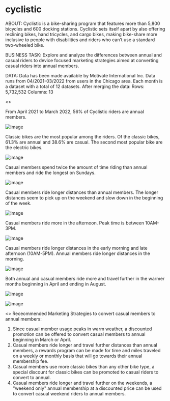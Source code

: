 # cyclistic
ABOUT: Cyclistic is a bike-sharing program that features more than 5,800 bicycles and 600 docking stations. Cyclistic sets itself apart by also offering reclining bikes, hand tricycles, and cargo bikes, making bike-share more inclusive to people with disabilities and riders who can’t use a standard two-wheeled bike.

BUSINESS TASK: Explore and analyze the differences between annual and casual riders to device focused marketing strategies aimed at converting casual riders into annual members.

DATA: 
Data has been made available by Motivate International Inc.
Data runs from 04/2021-03/2022 from users in the Chicago area. Each month is a dataset with a total of 12 datasets. 
After merging the data:
Rows: 5,732,532
Columns: 13

<>



From April 2021 to March 2022, 56% of Cyclistic riders are annual members.


![image](https://user-images.githubusercontent.com/103950278/179022772-164b2cfb-b15b-4c70-a9fe-b43b0932ad14.png)


Classic bikes are the most popular among the riders. Of the classic bikes, 61.3% are annual and 38.6% are casual. The second most popular bike are the electric bikes.


![image](https://user-images.githubusercontent.com/103950278/179022816-9d81cd7d-9e09-4584-b4ac-bdd70f6495f5.png)

Casual members spend twice the amount of time riding than annual members and ride the longest on Sundays.

![image](https://user-images.githubusercontent.com/103950278/179022854-1d9787ec-dec1-4bb3-9769-953fdec0b4e2.png)

Casual members ride longer distances than annual members. The longer distances seem to pick up on the weekend and slow down in the beginning of the week.

![image](https://user-images.githubusercontent.com/103950278/179022871-a5486082-6b3b-4544-b2a8-e2c710b3c952.png)

Casual members ride more in the afternoon. Peak time is between 10AM-3PM.

![image](https://user-images.githubusercontent.com/103950278/179022892-8ecfdd8c-bdca-4eb4-857e-4ea44715b463.png)

Casual members ride longer distances in the early morning and late afternoon (10AM-5PM).  Annual members ride longer distances in the morning.

![image](https://user-images.githubusercontent.com/103950278/179022921-71253597-fe3e-4f46-aa56-646a4aefd547.png)

Both annual and casual members ride more and travel further in the warmer months beginning in April and ending in August. 

![image](https://user-images.githubusercontent.com/103950278/179022941-7d702f10-1b68-496f-ab3d-bcfabfeaa1cf.png)

![image](https://user-images.githubusercontent.com/103950278/179022963-97c3be60-87e0-463b-8716-f116fae86138.png)

<>
Receommended Marketing Strategies to convert casual members to annual members:
  1. Since casual member usage peaks in warm weather, a discounted promotion can be offered to convert casual members to annual beginning in March or April.
  2. Casual members ride longer and travel further distances than annual members, a rewards program can be made for time and miles traveled on a weekly or monthly basis that will go towards their annual membership fee.
  3. Casual members use more classic bikes than any other bike type, a special discount for classic bikes can be promoted to casual riders to convert to annual.
  4. Casual members ride longer and travel further on the weekends, a "weekend only" annual membership at a discounted price can be used to convert casual weekend riders to annual members.
